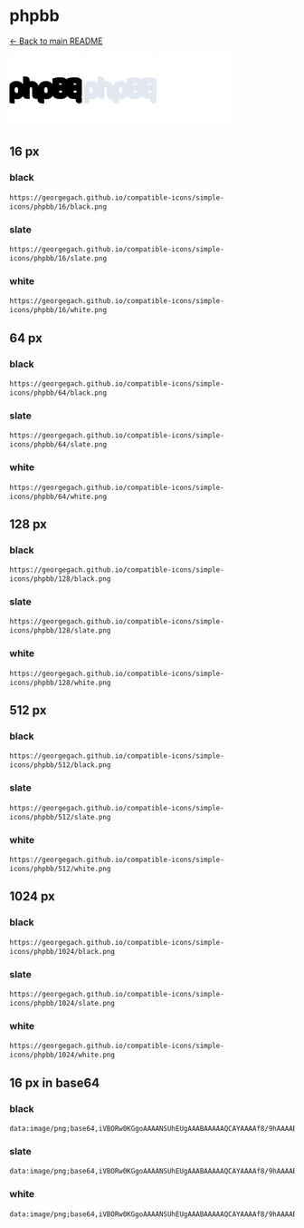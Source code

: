 # phpbb

[← Back to main README](../../README.md)


<img src="./128/black.png" width="128" alt="phpbb black icon" />
<img src="./128/slate.png" width="128" alt="phpbb slate icon" />
<img src="./128/white.png" width="128" alt="phpbb white icon" />

## 16 px

### black
```
https://georgegach.github.io/compatible-icons/simple-icons/phpbb/16/black.png
```

### slate
```
https://georgegach.github.io/compatible-icons/simple-icons/phpbb/16/slate.png
```

### white
```
https://georgegach.github.io/compatible-icons/simple-icons/phpbb/16/white.png
```

## 64 px

### black
```
https://georgegach.github.io/compatible-icons/simple-icons/phpbb/64/black.png
```

### slate
```
https://georgegach.github.io/compatible-icons/simple-icons/phpbb/64/slate.png
```

### white
```
https://georgegach.github.io/compatible-icons/simple-icons/phpbb/64/white.png
```

## 128 px

### black
```
https://georgegach.github.io/compatible-icons/simple-icons/phpbb/128/black.png
```

### slate
```
https://georgegach.github.io/compatible-icons/simple-icons/phpbb/128/slate.png
```

### white
```
https://georgegach.github.io/compatible-icons/simple-icons/phpbb/128/white.png
```

## 512 px

### black
```
https://georgegach.github.io/compatible-icons/simple-icons/phpbb/512/black.png
```

### slate
```
https://georgegach.github.io/compatible-icons/simple-icons/phpbb/512/slate.png
```

### white
```
https://georgegach.github.io/compatible-icons/simple-icons/phpbb/512/white.png
```

## 1024 px

### black
```
https://georgegach.github.io/compatible-icons/simple-icons/phpbb/1024/black.png
```

### slate
```
https://georgegach.github.io/compatible-icons/simple-icons/phpbb/1024/slate.png
```

### white
```
https://georgegach.github.io/compatible-icons/simple-icons/phpbb/1024/white.png
```

## 16 px in base64

### black
```
data:image/png;base64,iVBORw0KGgoAAAANSUhEUgAAABAAAAAQCAYAAAAf8/9hAAAABmJLR0QA/wD/AP+gvaeTAAAAt0lEQVQ4je3QvU4CYRCF4UdDacIN2OkdcAFegttwZZQm9lTSaaMNpYHQWBA2GgmhgcYFf2AXtJlNKDaGgpK3mcl3zpyZfBw5KCdYIKnQmnjBEC30kOIGOjH4gAx5GBNMMcMAS0zwgTVe8Q0/uIu6wDM+Q3zHKIbX+MUGRfTFKWpY7Zz7FKYcZxEsAvsRXqBbBmxxHeJbnJiGqY5z3OILF7jHGI1ycYbLio9r47HiveQK83/0I/vyB0fAOvAUgSaoAAAAAElFTkSuQmCC
```

### slate
```
data:image/png;base64,iVBORw0KGgoAAAANSUhEUgAAABAAAAAQCAYAAAAf8/9hAAAABmJLR0QA/wD/AP+gvaeTAAABAUlEQVQ4je2RoUsDcQCFv/dzEwbKMMlALC5ZbSsGk8lk9O+w+lcY7WtrA2EaxLpsEMU75c4h7G6gbu52zyCCDEwa96UXXnnfgwV/Rt/BtuLnbIQ42lxf6/wsPSTZoaQT7AryOQotcN32paI074D3kK5lt4xqEncFOg72qaBK6SeCm6DMeBVUEzyCGorSfAzuYvYRU+BGeBtCMB4AH+CG0bKgCpSAgSWJWRCugCboa4/FRQkz8BS8AowlAbzb9AWvQIF05VJFMJTgA0l943uZHOnWokChjtjAOhO8KbBl6AIR9g7yhDjNRvEgb87bjdK8HadZ7zf7cTLcjZLhyz8cueATWdd5aRGv2+AAAAAASUVORK5CYII=
```

### white
```
data:image/png;base64,iVBORw0KGgoAAAANSUhEUgAAABAAAAAQCAYAAAAf8/9hAAAABmJLR0QA/wD/AP+gvaeTAAAAy0lEQVQ4je3QL08XcBSF8Q8/weRmZqNBovoCyCQpvDIiG91G0wKFrLOw4fabbo4ZhAKo/OehfIMB2NyMPPGec8/uPTzz/6hmqrNq7QFtvdqvvlQb1cdqWm2qtsfih+q0uh7GtepHdVR9rn5Vh9VJdVV9rc5nqgu8xyqucYBlTPATV5jHS8zhDuEFbieYxeVfF+/idoS9wsWYn+MTfuMGe7iZjMS3Q/yGE0yH6TUWsIU/WBzXfscbXBp/Lz1Q3Ltq54nSV6rjx/Rn/oF7/mOXpPr2IvEAAAAASUVORK5CYII=
```

